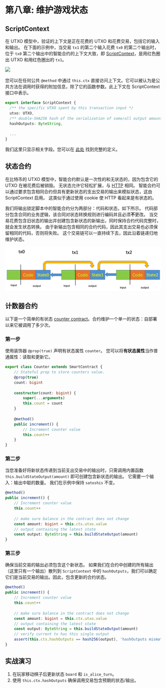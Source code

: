 # 第八章: 维护游戏状态

## ScriptContext

在 UTXO 模型中，验证的上下文是正在花费的 UTXO 和花费交易，包括它的输入和输出。 在下面的示例中，当交易 `tx1` 的第二个输入花费 `tx0` 的第二个输出时，位于 `tx0` 第二个输出中的智能合约的上下文大致，即 [ScriptContext](https://scrypt.io/scrypt-ts/getting-started/what-is-scriptcontext)，是用红色圈出 UTXO 和用红色圈出的 `tx1`。

![](https://scrypt.io/scrypt-ts/assets/images/scriptContext-a3ace5522bf62d82d20958735c13ddf4.jpg)


您可以在任何公共 `@method` 中通过 `this.ctx` 直接访问上下文。它可以被认为是公共方法在调用时获得的附加信息，除了它的函数参数。此上下文在 ScriptContext 接口中表示。

```ts
export interface ScriptContext {
  /** the specific UTXO spent by this transaction input */
  utxo: UTXO,
  /** double-SHA256 hash of the serialization of some/all output amount with its locking script */
  hashOutputs: ByteString,

  ...
}
```

我们这里只显示相关字段。您可以在 [此处](https://scrypt.io/scrypt-ts/getting-started/what-is-scriptcontext) 找到完整的定义。

## 状态合约

在比特币的 UTXO 模型中，智能合约默认是一次性的和无状态的，因为包含它的 UTXO 在被花费后被销毁。 无状态允许它轻松扩展，与 [HTTP](https://stackoverflow.com/questions/5836881/stateless-protocol-and-stateful-protocol) 相同。
智能合约可以通过要求包含相同合约但具有更新状态的支出交易的输出来模拟状态，这由 ScriptContext 启用。
这类似于通过使用 cookie 使 HTTP 看起来是有状态的。

我们将输出锁定脚本中的智能合约分为两部分：代码和状态，如下所示。 代码部分包含合同的业务逻辑，该合同对状态转换规则进行编码并且必须**不**更改。 当交易花费包含旧状态的输出并创建包含新状态的新输出，同时保持合约代码完整时，就会发生状态转换。
由于新输出包含相同的合约代码，因此其支出交易也必须保留相同的代码，否则将失败。 这个交易链可以一直持续下去，因此沿着链递归地维护状态。

![](https://github.com/sCrypt-Inc/image-hosting/blob/master/learn-scrypt-courses/07.png?raw=true)


## 计数器合约

以下是一个简单的有状态 [counter contract](https://github.com/sCrypt-Inc/scryptTS-examples/blob/master/src/contracts/counter.ts)。合约维护一个单一的状态：自部署以来它被调用了多少次。

### 第一步

使用装饰器 `@prop(true)` 声明有状态属性 `counter`。 您可以将**有状态属性**当作普通属性：读取和更新它。

```ts
export class Counter extends SmartContract {
    // Stateful prop to store counters value.
    @prop(true)
    count: bigint

    constructor(count: bigint) {
        super(...arguments)
        this.count = count
    }

    @method()
    public increment() {
        // Increment counter value
        this.count++
    }
}
```

### 第二步

当您准备好将新状态传递到当前支出交易中的输出时，只需调用内置函数 `this.buildStateOutput(amount)` 即可创建包含新状态的输出。 它需要一个输入：输出中聪的数量。 我们在示例中保持 `satoshis` 不变。

```ts
@method()
public increment() {
    // Increment counter value
    this.count++

    // make sure balance in the contract does not change
    const amount: bigint = this.ctx.utxo.value
    // output containing the latest state
    const output: ByteString = this.buildStateOutput(amount)
}
```



### 第三步

确保当前交易的输出必须包含这个新状态。 如果我们在合约中创建的所有输出（这里只有一个输出）散列到 `ScriptContext` 中的 `hashOutputs`，我们可以确定它们是当前交易的输出。因此，包含更新的合约状态。


```ts
@method()
public increment() {
    // Increment counter value
    this.count++

    // make sure balance in the contract does not change
    const amount: bigint = this.ctx.utxo.value
    // output containing the latest state
    const output: ByteString = this.buildStateOutput(amount)
    // verify current tx has this single output
    assert(this.ctx.hashOutputs == hash256(output), 'hashOutputs mismatch')
}
```

## 实战演习

1. 在玩家移动棋子后更新状态 `board` 和 `is_alice_turn`。
2. 使用 `this.ctx.hashOutputs` 确保调用交易包含预期的状态/输出。